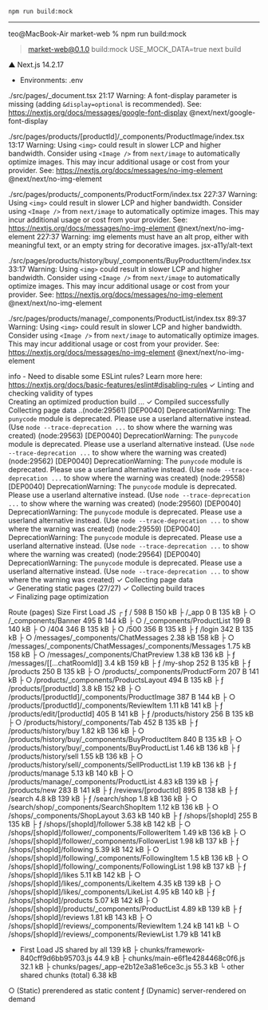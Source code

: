 ```
npm run build:mock
```

---

teo@MacBook-Air market-web % npm run build:mock

> market-web@0.1.0 build:mock
> USE_MOCK_DATA=true next build

▲ Next.js 14.2.17

-   Environments: .env

./src/pages/\_document.tsx
21:17 Warning: A font-display parameter is missing (adding `&display=optional` is recommended). See: https://nextjs.org/docs/messages/google-font-display @next/next/google-font-display

./src/pages/products/[productId]/\_components/ProductImage/index.tsx
13:17 Warning: Using `<img>` could result in slower LCP and higher bandwidth. Consider using `<Image />` from `next/image` to automatically optimize images. This may incur additional usage or cost from your provider. See: https://nextjs.org/docs/messages/no-img-element @next/next/no-img-element

./src/pages/products/\_components/ProductForm/index.tsx
227:37 Warning: Using `<img>` could result in slower LCP and higher bandwidth. Consider using `<Image />` from `next/image` to automatically optimize images. This may incur additional usage or cost from your provider. See: https://nextjs.org/docs/messages/no-img-element @next/next/no-img-element
227:37 Warning: img elements must have an alt prop, either with meaningful text, or an empty string for decorative images. jsx-a11y/alt-text

./src/pages/products/history/buy/\_components/BuyProductItem/index.tsx
33:17 Warning: Using `<img>` could result in slower LCP and higher bandwidth. Consider using `<Image />` from `next/image` to automatically optimize images. This may incur additional usage or cost from your provider. See: https://nextjs.org/docs/messages/no-img-element @next/next/no-img-element

./src/pages/products/manage/\_components/ProductList/index.tsx
89:37 Warning: Using `<img>` could result in slower LCP and higher bandwidth. Consider using `<Image />` from `next/image` to automatically optimize images. This may incur additional usage or cost from your provider. See: https://nextjs.org/docs/messages/no-img-element @next/next/no-img-element

info - Need to disable some ESLint rules? Learn more here: https://nextjs.org/docs/basic-features/eslint#disabling-rules
✓ Linting and checking validity of types  
 Creating an optimized production build ...
✓ Compiled successfully
Collecting page data ..(node:29561) [DEP0040] DeprecationWarning: The `punycode` module is deprecated. Please use a userland alternative instead.
(Use `node --trace-deprecation ...` to show where the warning was created)
(node:29563) [DEP0040] DeprecationWarning: The `punycode` module is deprecated. Please use a userland alternative instead.
(Use `node --trace-deprecation ...` to show where the warning was created)
(node:29562) [DEP0040] DeprecationWarning: The `punycode` module is deprecated. Please use a userland alternative instead.
(Use `node --trace-deprecation ...` to show where the warning was created)
(node:29558) [DEP0040] DeprecationWarning: The `punycode` module is deprecated. Please use a userland alternative instead.
(Use `node --trace-deprecation ...` to show where the warning was created)
(node:29560) [DEP0040] DeprecationWarning: The `punycode` module is deprecated. Please use a userland alternative instead.
(Use `node --trace-deprecation ...` to show where the warning was created)
(node:29559) [DEP0040] DeprecationWarning: The `punycode` module is deprecated. Please use a userland alternative instead.
(Use `node --trace-deprecation ...` to show where the warning was created)
(node:29564) [DEP0040] DeprecationWarning: The `punycode` module is deprecated. Please use a userland alternative instead.
(Use `node --trace-deprecation ...` to show where the warning was created)
✓ Collecting page data  
 ✓ Generating static pages (27/27)
✓ Collecting build traces  
 ✓ Finalizing page optimization

Route (pages) Size First Load JS
┌ ƒ / 598 B 150 kB
├ /\_app 0 B 135 kB
├ ○ /\_components/Banner 495 B 144 kB
├ ○ /\_components/ProductList 199 B 140 kB
├ ○ /404 346 B 135 kB
├ ○ /500 356 B 135 kB
├ ƒ /login 342 B 135 kB
├ ○ /messages/\_components/ChatMessages 2.38 kB 158 kB
├ ○ /messages/\_components/ChatMessages/\_components/Messages 1.75 kB 158 kB
├ ○ /messages/\_components/ChatPreview 1.38 kB 136 kB
├ ƒ /messages/[[...chatRoomId]] 3.4 kB 159 kB
├ ƒ /my-shop 252 B 135 kB
├ ƒ /products 250 B 135 kB
├ ○ /products/\_components/ProductForm 207 B 141 kB
├ ○ /products/\_components/ProductsLayout 494 B 135 kB
├ ƒ /products/[productId] 3.8 kB 152 kB
├ ○ /products/[productId]/\_components/ProductImage 387 B 144 kB
├ ○ /products/[productId]/\_components/ReviewItem 1.11 kB 141 kB
├ ƒ /products/edit/[productId] 405 B 141 kB
├ ƒ /products/history 256 B 135 kB
├ ○ /products/history/\_components/Tab 452 B 135 kB
├ ƒ /products/history/buy 1.82 kB 136 kB
├ ○ /products/history/buy/\_components/BuyProductItem 840 B 135 kB
├ ○ /products/history/buy/\_components/BuyProductList 1.46 kB 136 kB
├ ƒ /products/history/sell 1.55 kB 136 kB
├ ○ /products/history/sell/\_components/SellProductList 1.19 kB 136 kB
├ ƒ /products/manage 5.13 kB 140 kB
├ ○ /products/manage/\_components/ProductList 4.83 kB 139 kB
├ ƒ /products/new 283 B 141 kB
├ ƒ /reviews/[productId] 895 B 138 kB
├ ƒ /search 4.8 kB 139 kB
├ ƒ /search/shop 1.8 kB 136 kB
├ ○ /search/shop/\_components/SearchShopItem 1.12 kB 136 kB
├ ○ /shops/\_components/ShopLayout 3.63 kB 140 kB
├ ƒ /shops/[shopId] 255 B 135 kB
├ ƒ /shops/[shopId]/follower 5.38 kB 142 kB
├ ○ /shops/[shopId]/follower/\_components/FollowerItem 1.49 kB 136 kB
├ ○ /shops/[shopId]/follower/\_components/FollowerList 1.98 kB 137 kB
├ ƒ /shops/[shopId]/following 5.39 kB 142 kB
├ ○ /shops/[shopId]/following/\_components/FollowingItem 1.5 kB 136 kB
├ ○ /shops/[shopId]/following/\_components/FollowingList 1.98 kB 137 kB
├ ƒ /shops/[shopId]/likes 5.11 kB 142 kB
├ ○ /shops/[shopId]/likes/\_components/LikeItem 4.35 kB 139 kB
├ ○ /shops/[shopId]/likes/\_components/LikeList 4.95 kB 140 kB
├ ƒ /shops/[shopId]/products 5.07 kB 142 kB
├ ○ /shops/[shopId]/products/\_components/ProductList 4.89 kB 139 kB
├ ƒ /shops/[shopId]/reviews 1.81 kB 143 kB
├ ○ /shops/[shopId]/reviews/\_components/ReviewItem 1.24 kB 141 kB
└ ○ /shops/[shopId]/reviews/\_components/ReviewList 1.79 kB 141 kB

-   First Load JS shared by all 139 kB
    ├ chunks/framework-840cff9d6bb95703.js 44.9 kB
    ├ chunks/main-e6f1e4284468c0f6.js 32.1 kB
    ├ chunks/pages/\_app-e2b12e3a81e6ce3c.js 55.3 kB
    └ other shared chunks (total) 6.38 kB

○ (Static) prerendered as static content
ƒ (Dynamic) server-rendered on demand
